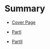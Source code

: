# Summary

* [Cover Page](README.md)

* [PartI](introduction/introduction.md)

* [PartII](reading_python/reading-input-in-python.md)

